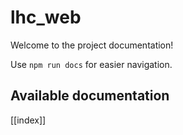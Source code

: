 # lhc_web

Welcome to the project documentation!

Use `npm run docs` for easier navigation.

## Available documentation

[[index]]
